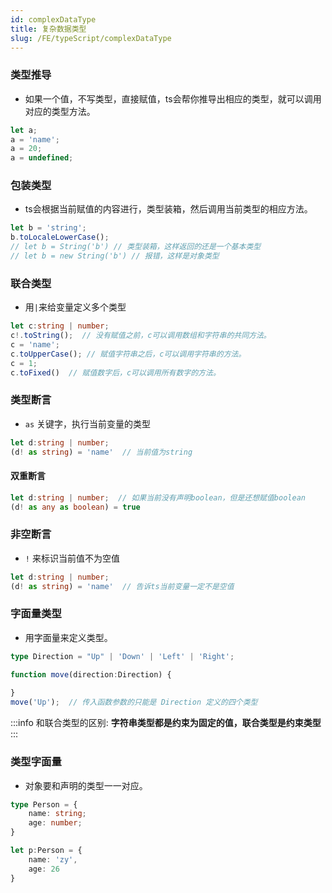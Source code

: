 ```yaml
---
id: complexDataType
title: 复杂数据类型
slug: /FE/typeScript/complexDataType
---
```


### 类型推导
- 如果一个值，不写类型，直接赋值，ts会帮你推导出相应的类型，就可以调用对应的类型方法。
```ts
let a;
a = 'name';
a = 20;
a = undefined;
```

### 包装类型
- ts会根据当前赋值的内容进行，类型装箱，然后调用当前类型的相应方法。
```ts
let b = 'string';
b.toLocaleLowerCase();
// let b = String('b') // 类型装箱，这样返回的还是一个基本类型
// let b = new String('b') // 报错，这样是对象类型
```

### 联合类型
- 用`|`来给变量定义多个类型
```ts
let c:string | number;
c!.toString();  // 没有赋值之前，c可以调用数组和字符串的共同方法。
c = 'name';  
c.toUpperCase(); // 赋值字符串之后，c可以调用字符串的方法。
c = 1;
c.toFixed()  // 赋值数字后，c可以调用所有数字的方法。
```

### 类型断言
- `as` 关键字，执行当前变量的类型
```ts
let d:string | number;
(d! as string) = 'name'  // 当前值为string
```

#### 双重断言
```ts
let d:string | number;  // 如果当前没有声明boolean，但是还想赋值boolean
(d! as any as boolean) = true
```

### 非空断言
- `!` 来标识当前值不为空值
```ts
let d:string | number;
(d! as string) = 'name'  // 告诉ts当前变量一定不是空值
```

### 字面量类型
- 用字面量来定义类型。
```ts
type Direction = "Up" | 'Down' | 'Left' | 'Right';

function move(direction:Direction) {
    
}
move('Up');  // 传入函数参数的只能是 Direction 定义的四个类型
```
:::info
和联合类型的区别: **字符串类型都是约束为固定的值，联合类型是约束类型**
:::

### 类型字面量
- 对象要和声明的类型一一对应。
```ts
type Person = {
    name: string;
    age: number;
}

let p:Person = {
    name: 'zy', 
    age: 26
}
```